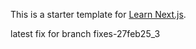 This is a starter template for [Learn Next.js](https://nextjs.org/learn).

latest fix for branch fixes-27feb25_3

